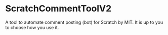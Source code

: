 # ScratchCommentToolV2
A tool to automate comment posting (bot) for Scratch by MIT. It is up to you to choose how you use it.
